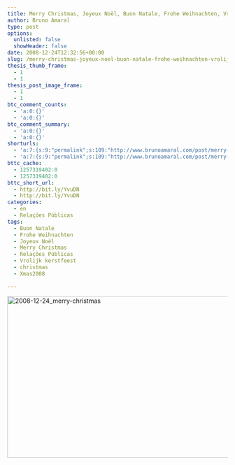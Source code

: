 ```yaml
---
title: Merry Christmas, Joyeux Noël, Buon Natale, Frohe Weihnachten, Vrolijk kerstfeest
author: Bruno Amaral
type: post
options:
  unlisted: false
  showHeader: false
date: 2008-12-24T12:32:56+00:00
slug: /merry-christmas-joyeux-noel-buon-natale-frohe-weihnachten-vrolijk-kerstfeest/
thesis_thumb_frame:
  - 1
  - 1
thesis_post_image_frame:
  - 1
  - 1
btc_comment_counts:
  - 'a:0:{}'
  - 'a:0:{}'
btc_comment_summary:
  - 'a:0:{}'
  - 'a:0:{}'
shorturls:
  - 'a:7:{s:9:"permalink";s:109:"http://www.brunoamaral.com/post/merry-christmas-joyeux-noel-buon-natale-frohe-weihnachten-vrolijk-kerstfeest/";s:7:"tinyurl";s:25:"http://tinyurl.com/8jxarw";s:4:"isgd";s:17:"http://is.gd/pI12";s:5:"bitly";s:19:"http://bit.ly/mDHFx";s:5:"snipr";s:22:"http://snipr.com/evgrw";s:5:"snurl";s:22:"http://snurl.com/evgrw";s:7:"snipurl";s:24:"http://snipurl.com/evgrw";}'
  - 'a:7:{s:9:"permalink";s:109:"http://www.brunoamaral.com/post/merry-christmas-joyeux-noel-buon-natale-frohe-weihnachten-vrolijk-kerstfeest/";s:7:"tinyurl";s:25:"http://tinyurl.com/8jxarw";s:4:"isgd";s:17:"http://is.gd/pI12";s:5:"bitly";s:19:"http://bit.ly/mDHFx";s:5:"snipr";s:22:"http://snipr.com/evgrw";s:5:"snurl";s:22:"http://snurl.com/evgrw";s:7:"snipurl";s:24:"http://snipurl.com/evgrw";}'
bttc_cache:
  - 1257319402:0
  - 1257319402:0
bttc_short_url:
  - http://bit.ly/YvuDN
  - http://bit.ly/YvuDN
categories:
  - en
  - Relações Públicas
tags:
  - Buon Natale
  - Frohe Weihnachten
  - Joyeux Noël
  - Merry Christmas
  - Relações Públicas
  - Vrolijk kerstfeest
  - christmas  
  - Xmas2008

---
```

<img class="alignnone size-full wp-image-1128" title="2008-12-24_merry-christmas" src="/wp-content/uploads/2008/12/2008-12-24_merry-christmas1.jpg" alt="2008-12-24_merry-christmas" width="529" height="370" srcset="/wp-content/uploads/2008/12/2008-12-24_merry-christmas1.jpg 828w, /wp-content/uploads/2008/12/2008-12-24_merry-christmas1.jpg 624w" sizes="(max-width: 529px) 100vw, 529px" />